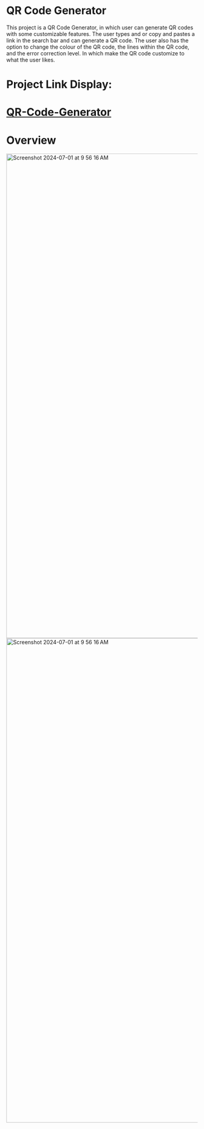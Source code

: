 # QR Code Generator

This project is a QR Code Generator, in which user can generate QR codes with some customizable features. The user types and or copy and pastes a link in the search bar and can generate a QR code. The user also has the option to change the colour of the QR code, the lines within the QR code, and the error correction level. In which make the QR code customize to what the user likes.  

# Project Link Display:

# [QR-Code-Generator](https://delvinsalman.github.io/QR-Code-Generator/)

# Overview

<img width="1273" alt="Screenshot 2024-07-01 at 9 56 16 AM" src="https://github.com/delvinsalman/QR-Code-Generator/assets/90351386/b419f864-13ee-4bca-9780-a0e3705bc657">

<img width="1273" alt="Screenshot 2024-07-01 at 9 56 16 AM" src="https://github.com/delvinsalman/QR-Code-Generator/assets/90351386/941f6f76-8f01-4e3a-b0c6-195ce1f35591">
